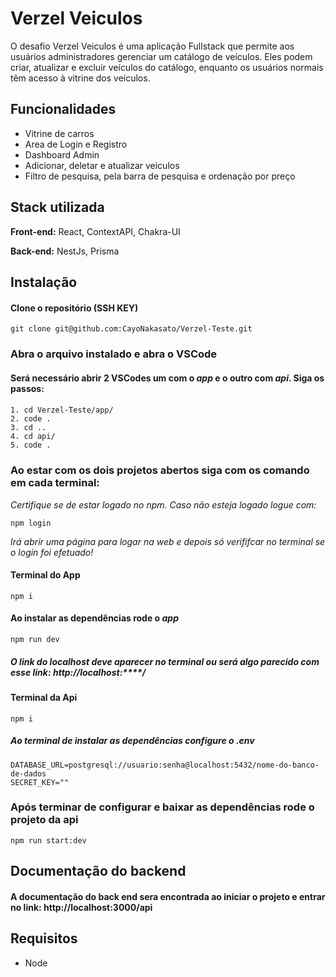 
# Verzel Veiculos

O desafio Verzel Veiculos é uma aplicação Fullstack que permite aos usuários administradores gerenciar um catálogo de veículos. Eles podem criar, atualizar e excluir veículos do catálogo, enquanto os usuários normais têm acesso à vitrine dos veículos.

## Funcionalidades

- Vitrine de carros
- Area de Login e Registro
- Dashboard Admin
- Adicionar, deletar e atualizar veiculos
- Filtro de pesquisa, pela barra de pesquisa e ordenação por preço

## Stack utilizada

**Front-end:** React, ContextAPI, Chakra-UI

**Back-end:** NestJs, Prisma


## Instalação

#### Clone o repositório (SSH KEY)
```
git clone git@github.com:CayoNakasato/Verzel-Teste.git
```` 

### Abra o arquivo instalado e abra o VSCode

#### Será necessário abrir 2 VSCodes um com o *app* e o outro com *api*. Siga os passos: 

####
```
1. cd Verzel-Teste/app/
2. code .
3. cd ..
4. cd api/
5. code .
```

### Ao estar com os dois projetos abertos siga com os comando em cada terminal:
*Certifique se de estar logado no npm. Caso não esteja logado logue com:*
```
npm login
```
*Irá abrir uma página para logar na web e depois só verififcar no terminal se o login foi efetuado!*
#### Terminal do App
```
npm i
```

#### Ao instalar as dependências rode o *app*
```
npm run dev
```

##### O link do localhost deve aparecer no terminal ou será algo parecido com esse link: http://localhost:****/

#### Terminal da Api
```
npm i
```

##### Ao terminal de instalar as dependências configure o *.env*
```
DATABASE_URL=postgresql://usuario:senha@localhost:5432/nome-do-banco-de-dados
SECRET_KEY=""
```

### Após terminar de configurar e baixar as dependências rode o projeto da api
```
npm run start:dev
```

## Documentação do backend
#### A documentação do back end sera encontrada ao iniciar o projeto e entrar no link: http://localhost:3000/api

## Requisitos

- Node


